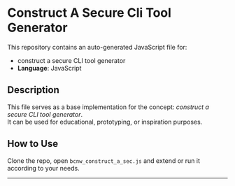 # Construct A Secure Cli Tool Generator

This repository contains an auto-generated JavaScript file for:

- construct a secure CLI tool generator
- **Language**: JavaScript

## Description

This file serves as a base implementation for the concept: *construct a secure CLI tool generator*.  
It can be used for educational, prototyping, or inspiration purposes.

## How to Use

Clone the repo, open `bcnw_construct_a_sec.js` and extend or run it according to your needs.

---


